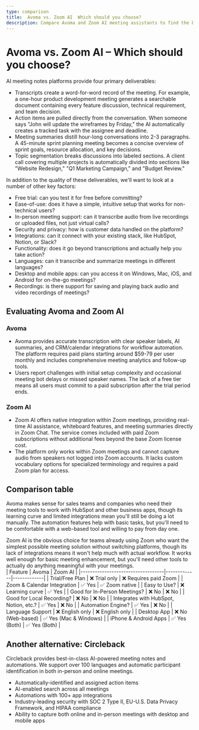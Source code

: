 ```yaml
---
type: comparison
title:  Avoma vs. Zoom AI  Which should you choose?
description: Compare Avoma and Zoom AI meeting assistants to find the best solution for your needs. See key features, pricing, and discover Circleback as an alternative option.
---
```


# Avoma vs. Zoom AI – Which should you choose?  
AI meeting notes platforms provide four primary deliverables:  
  
* Transcripts create a word-for-word record of the meeting. For example, a one-hour product development meeting generates a searchable document containing every feature discussion, technical requirement, and team decision.  
* Action items are pulled directly from the conversation. When someone says "John will update the wireframes by Friday," the AI automatically creates a tracked task with the assignee and deadline.  
* Meeting summaries distill hour-long conversations into 2-3 paragraphs. A 45-minute sprint planning meeting becomes a concise overview of sprint goals, resource allocation, and key decisions.  
* Topic segmentation breaks discussions into labeled sections. A client call covering multiple projects is automatically divided into sections like "Website Redesign," "Q1 Marketing Campaign," and "Budget Review."  
  
In addition to the quality of these deliverables, we'll want to look at a number of other key factors:  
  
* Free trial: can you test it for free before committing?  
* Ease-of-use: does it have a simple, intuitive setup that works for non-technical users?  
* In-person meeting support: can it transcribe audio from live recordings or uploaded files, not just virtual calls?  
* Security and privacy: how is customer data handled on the platform?  
* Integrations: can it connect with your existing stack, like HubSpot, Notion, or Slack?  
* Functionality: does it go beyond transcriptions and actually help you take action?  
* Languages: can it transcribe and summarize meetings in different languages?  
* Desktop and mobile apps: can you access it on Windows, Mac, iOS, and Android for on-the-go meetings?  
* Recordings: is there support for saving and playing back audio and video recordings of meetings?    
## Evaluating Avoma and Zoom AI  
### Avoma
* Avoma provides accurate transcription with clear speaker labels, AI summaries, and CRM/calendar integrations for workflow automation. The platform requires paid plans starting around $59-79 per user monthly and includes comprehensive meeting analytics and follow-up tools.
* Users report challenges with initial setup complexity and occasional meeting bot delays or missed speaker names. The lack of a free tier means all users must commit to a paid subscription after the trial period ends.

### Zoom AI
* Zoom AI offers native integration within Zoom meetings, providing real-time AI assistance, whiteboard features, and meeting summaries directly in Zoom Chat. The service comes included with paid Zoom subscriptions without additional fees beyond the base Zoom license cost.
* The platform only works within Zoom meetings and cannot capture audio from speakers not logged into Zoom accounts. It lacks custom vocabulary options for specialized terminology and requires a paid Zoom plan for access.  
## Comparison table    
Avoma makes sense for sales teams and companies who need their meeting tools to work with HubSpot and other business apps, though its learning curve and limited integrations mean you'll still be doing a lot manually. The automation features help with basic tasks, but you'll need to be comfortable with a web-based tool and willing to pay from day one.

Zoom AI is the obvious choice for teams already using Zoom who want the simplest possible meeting solution without switching platforms, though its lack of integrations means it won't help much with actual workflow. It works well enough for basic meeting enhancement, but you'll need other tools to actually do anything meaningful with your meetings.  
| Feature                           | Avoma       | Zoom AI     |
|-----------------------------------|-------------|-------------|
| Trial/Free Plan                   | ❌ Trial only | ❌ Requires paid Zoom |
| Zoom & Calendar Integration       | ✅ Yes       | ✅ Zoom native |
| Easy to Use?                      | ❌ Learning curve | ✅ Yes |
| Good for In-Person Meetings?      | ❌ No        | ❌ No        |
| Good for Local Recording?         | ❌ No        | ❌ No        |
| Integrates with HubSpot, Notion, etc.? | ✅ Yes | ❌ No        |
| Automation Engine?                | ✅ Yes       | ❌ No        |
| Language Support                  | ❌ English only | ❌ English only |
| Desktop App                       | ❌ No (Web-based) | ✅ Yes (Mac & Windows) |
| iPhone & Android Apps             | ✅ Yes (Both) | ✅ Yes (Both) |  
## Another alternative: Circleback  
Circleback provides best-in-class AI-powered meeting notes and automations. We support over 100 languages and automatic participant identification in both in-person and online meetings.  
  
* Automatically-identified and assigned action items  
* AI-enabled search across all meetings  
* Automations with 100+ app integrations  
* Industry-leading security with SOC 2 Type II, EU-U.S. Data Privacy Framework, and HIPAA compliance  
* Ability to capture both online and in-person meetings with desktop and mobile apps  